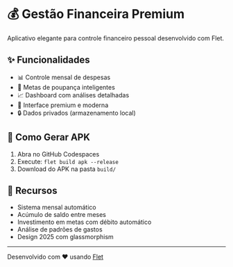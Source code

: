# 💰 Gestão Financeira Premium

Aplicativo elegante para controle financeiro pessoal desenvolvido com Flet.

## ✨ Funcionalidades

- 📊 Controle mensal de despesas
- 🎯 Metas de poupança inteligentes  
- 📈 Dashboard com análises detalhadas
- 💎 Interface premium e moderna
- 🔒 Dados privados (armazenamento local)

## 🚀 Como Gerar APK

1. Abra no GitHub Codespaces
2. Execute: `flet build apk --release`
3. Download do APK na pasta `build/`

## 📱 Recursos

- Sistema mensal automático
- Acúmulo de saldo entre meses
- Investimento em metas com débito automático
- Análise de padrões de gastos
- Design 2025 com glassmorphism

---
Desenvolvido com ❤️ usando [Flet](https://flet.dev)